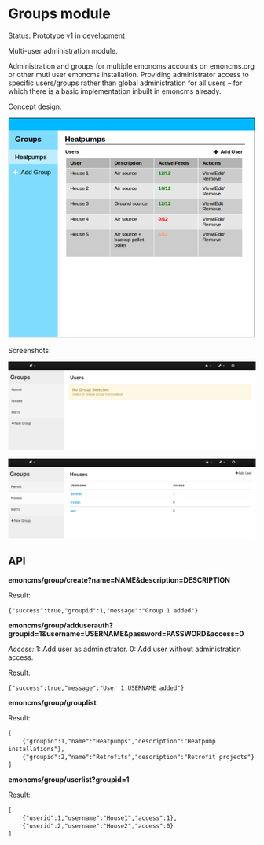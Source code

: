 # Groups module

Status: Prototype v1 in development

Multi-user administration module.

Administration and groups for multiple emoncms accounts on emoncms.org or other muti user emoncms installation. Providing administrator access to specific users/groups rather than global administration for all users – for which there is a basic implementation inbuilt in emoncms already.

Concept design:

![groups1.png](files/groups1.png)

Screenshots:

![groups2.png](files/groups2.png)

![groups3.png](files/groups3.png)

## API

**emoncms/group/create?name=NAME&description=DESCRIPTION**

Result:

    {"success":true,"groupid":1,"message":"Group 1 added"}
    
**emoncms/group/adduserauth?groupid=1&username=USERNAME&password=PASSWORD&access=0**

*Access:* 1: Add user as administrator. 0: Add user without administration access.

Result:

    {"success":true,"message":"User 1:USERNAME added"}

**emoncms/group/grouplist**

Result:

    [
        {"groupid":1,"name":"Heatpumps","description":"Heatpump installations"},
        {"groupid":2,"name":"Retrofits","description":"Retrofit projects"}
    ]
    
**emoncms/group/userlist?groupid=1**

Result:

    [
        {"userid":1,"username":"House1","access":1},
        {"userid":2,"username":"House2","access":0}
    ]

